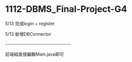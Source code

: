 # 1112-DBMS_Final-Project-G4
<p>5/13 完成login + register</p>
<p>5/13 新增DBConnector</p>
---------------------------------
<p>前端組直接編輯Main.java即可</p>
